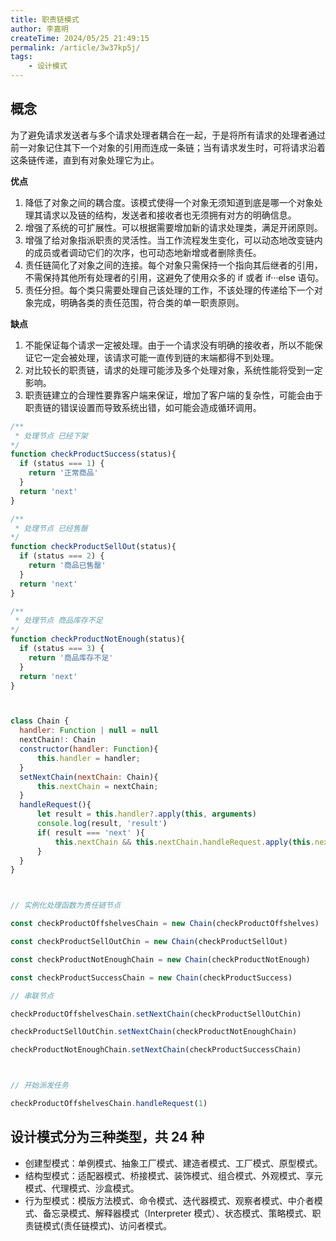 ```yaml
---
title: 职责链模式
author: 李嘉明
createTime: 2024/05/25 21:49:15
permalink: /article/3w37kp5j/
tags:
    - 设计模式
---
```


## 概念

为了避免请求发送者与多个请求处理者耦合在一起，于是将所有请求的处理者通过前一对象记住其下一个对象的引用而连成一条链；当有请求发生时，可将请求沿着这条链传递，直到有对象处理它为止。

**优点**

1. 降低了对象之间的耦合度。该模式使得一个对象无须知道到底是哪一个对象处理其请求以及链的结构，发送者和接收者也无须拥有对方的明确信息。
2. 增强了系统的可扩展性。可以根据需要增加新的请求处理类，满足开闭原则。
3. 增强了给对象指派职责的灵活性。当工作流程发生变化，可以动态地改变链内的成员或者调动它们的次序，也可动态地新增或者删除责任。
4. 责任链简化了对象之间的连接。每个对象只需保持一个指向其后继者的引用，不需保持其他所有处理者的引用，这避免了使用众多的 if 或者 if···else 语句。
5. 责任分担。每个类只需要处理自己该处理的工作，不该处理的传递给下一个对象完成，明确各类的责任范围，符合类的单一职责原则。

**缺点**

1. 不能保证每个请求一定被处理。由于一个请求没有明确的接收者，所以不能保证它一定会被处理，该请求可能一直传到链的末端都得不到处理。
2. 对比较长的职责链，请求的处理可能涉及多个处理对象，系统性能将受到一定影响。
3. 职责链建立的合理性要靠客户端来保证，增加了客户端的复杂性，可能会由于职责链的错误设置而导致系统出错，如可能会造成循环调用。

```js
/**
 * 处理节点 已经下架
*/
function checkProductSuccess(status){
  if (status === 1) {
    return '正常商品'
  }
  return 'next'
}

/**
 * 处理节点 已经售罄
*/
function checkProductSellOut(status){
  if (status === 2) {
    return '商品已售罄'
  }
  return 'next'
}

/**
 * 处理节点 商品库存不足
*/
function checkProductNotEnough(status){
  if (status === 3) {
    return '商品库存不足'
  }
  return 'next'
}



class Chain {
  handler: Function | null = null
  nextChain!: Chain
  constructor(handler: Function){
      this.handler = handler;
  }
  setNextChain(nextChain: Chain){
      this.nextChain = nextChain;
  }
  handleRequest(){
      let result = this.handler?.apply(this, arguments)
      console.log(result, 'result')
      if( result === 'next' ){
          this.nextChain && this.nextChain.handleRequest.apply(this.nextChain, arguments)
      }
  }
}



// 实例化处理函数为责任链节点

const checkProductOffshelvesChain = new Chain(checkProductOffshelves)

const checkProductSellOutChin = new Chain(checkProductSellOut)

const checkProductNotEnoughChain = new Chain(checkProductNotEnough)

const checkProductSuccessChain = new Chain(checkProductSuccess)

// 串联节点

checkProductOffshelvesChain.setNextChain(checkProductSellOutChin)

checkProductSellOutChin.setNextChain(checkProductNotEnoughChain)

checkProductNotEnoughChain.setNextChain(checkProductSuccessChain)



// 开始派发任务

checkProductOffshelvesChain.handleRequest(1)


```


## 设计模式分为三种类型，共 24 种

-   创建型模式：单例模式、抽象工厂模式、建造者模式、工厂模式、原型模式。
-   结构型模式：适配器模式、桥接模式、装饰模式、组合模式、外观模式、享元模式、代理模式、沙盒模式。
-   行为型模式：模版方法模式、命令模式、迭代器模式、观察者模式、中介者模式、备忘录模式、解释器模式（Interpreter 模式）、状态模式、策略模式、职责链模式(责任链模式)、访问者模式。